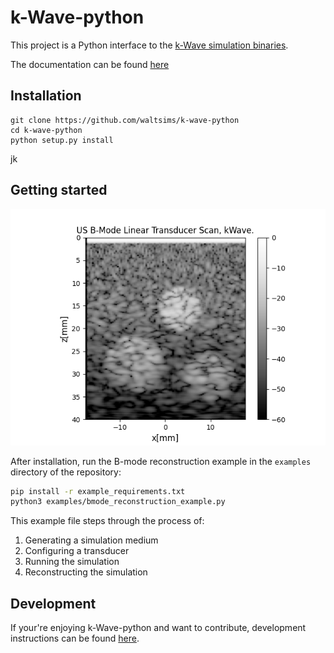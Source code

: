 # k-Wave-python

This project is a Python interface to the [k-Wave simulation binaries](http://www.k-wave.org/download.php).

The documentation can be found [here](http://waltersimson.com/k-wave-python/)
## Installation

```commandline
git clone https://github.com/waltsims/k-wave-python
cd k-wave-python
python setup.py install
```
jk
## Getting started
![](docs/images/example_bmode.png)

After installation, run the B-mode reconstruction example in the `examples` directory of the repository:

```bash
pip install -r example_requirements.txt
python3 examples/bmode_reconstruction_example.py
```

This example file steps through the process of:
 1. Generating a simulation medium
 2. Configuring a transducer
 3. Running the simulation
 4. Reconstructing the simulation

## Development

If your're enjoying k-Wave-python and want to contribute, development instructions can be found [here](https://waltersimson.com/k-wave-python/development/development_environment.html).
